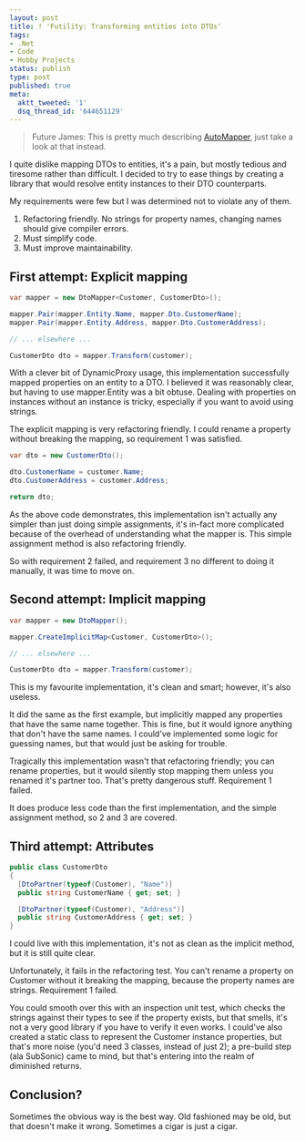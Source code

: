 ```yaml
---
layout: post
title: ! 'Futility: Transforming entities into DTOs'
tags:
- .Net
- Code
- Hobby Projects
status: publish
type: post
published: true
meta:
  aktt_tweeted: '1'
  dsq_thread_id: '644651129'
---
```

> Future James: This is pretty much describing [AutoMapper](http://automapper.codeplex.com/), just take a look at that instead.

I quite dislike mapping DTOs to entities, it's a pain, but mostly tedious and tiresome rather than difficult. I decided to try to ease things by creating a library that would resolve entity instances to their DTO counterparts.

My requirements were few but I was determined not to violate any of them.

  1. Refactoring friendly. No strings for property names, changing names should give compiler errors.
  2. Must simplify code.
  3. Must improve maintainability.

<!-- more -->

## First attempt: Explicit mapping

``` csharp
var mapper = new DtoMapper<Customer, CustomerDto>();

mapper.Pair(mapper.Entity.Name, mapper.Dto.CustomerName);
mapper.Pair(mapper.Entity.Address, mapper.Dto.CustomerAddress);

// ... elsewhere ...

CustomerDto dto = mapper.Transform(customer);
```

With a clever bit of DynamicProxy usage, this implementation successfully mapped properties on an entity to a DTO. I believed it was reasonably clear, but having to use mapper.Entity was a bit obtuse. Dealing with properties on instances without an instance is tricky, especially if you want to avoid using strings.

The explicit mapping is very refactoring friendly. I could rename a property without breaking the mapping, so requirement 1 was satisfied.

``` csharp
var dto = new CustomerDto();

dto.CustomerName = customer.Name;
dto.CustomerAddress = customer.Address;

return dto;
```

As the above code demonstrates, this implementation isn't actually any simpler than just doing simple assignments, it's in-fact more complicated because of the overhead of understanding what the mapper is. This simple assignment method is also refactoring friendly.

So with requirement 2 failed, and requirement 3 no different to doing it manually, it was time to move on.

## Second attempt: Implicit mapping

``` csharp
var mapper = new DtoMapper();

mapper.CreateImplicitMap<Customer, CustomerDto>();

// ... elsewhere ...

CustomerDto dto = mapper.Transform(customer);
```

This is my favourite implementation, it's clean and smart; however, it's also useless.

It did the same as the first example, but implicitly mapped any properties that have the same name together. This is fine, but it would ignore anything that don't have the same names. I could've implemented some logic for guessing names, but that would just be asking for trouble.

Tragically this implementation wasn't that refactoring friendly; you can rename properties, but it would silently stop mapping them unless you renamed it's partner too. That's pretty dangerous stuff. Requirement 1 failed.

It does produce less code than the first implementation, and the simple assignment method, so 2 and 3 are covered.

## Third attempt: Attributes

``` csharp
public class CustomerDto
{
  [DtoPartner(typeof(Customer), "Name")]
  public string CustomerName { get; set; }

  [DtoPartner(typeof(Customer), "Address")]
  public string CustomerAddress { get; set; }
}
```

I could live with this implementation, it's not as clean as the implicit method, but it is still quite clear.

Unfortunately, it fails in the refactoring test. You can't rename a property on Customer without it breaking the mapping, because the property names are strings. Requirement 1 failed.

You could smooth over this with an inspection unit test, which checks the strings against their types to see if the property exists, but that smells, it's not a very good library if you have to verify it even works. I could've also created a static class to represent the Customer instance properties, but that's more noise (you'd need 3 classes, instead of just 2); a pre-build step (ala SubSonic) came to mind, but that's entering into the realm of diminished returns.

## Conclusion?

Sometimes the obvious way is the best way. Old fashioned may be old, but that doesn't make it wrong. Sometimes a cigar is just a cigar.
